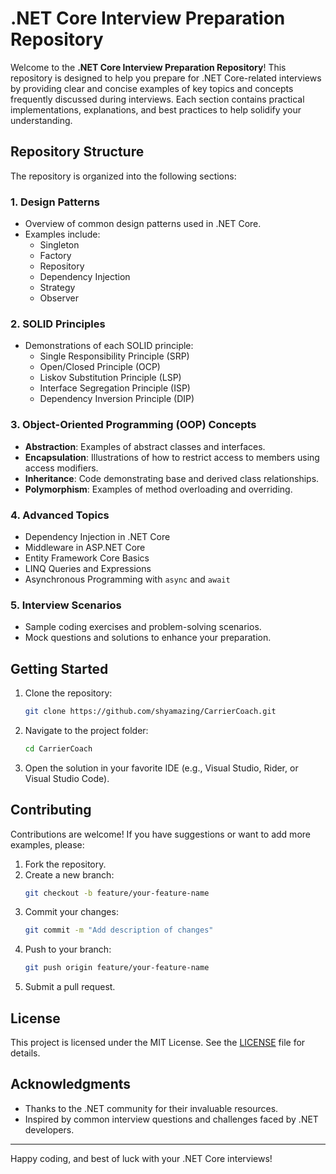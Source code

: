 # .NET Core Interview Preparation Repository

Welcome to the **.NET Core Interview Preparation Repository**! This repository is designed to help you prepare for .NET Core-related interviews by providing clear and concise examples of key topics and concepts frequently discussed during interviews. Each section contains practical implementations, explanations, and best practices to help solidify your understanding.

## Repository Structure
The repository is organized into the following sections:

### 1. **Design Patterns**
- Overview of common design patterns used in .NET Core.
- Examples include:
  - Singleton
  - Factory
  - Repository
  - Dependency Injection
  - Strategy
  - Observer

### 2. **SOLID Principles**
- Demonstrations of each SOLID principle:
  - Single Responsibility Principle (SRP)
  - Open/Closed Principle (OCP)
  - Liskov Substitution Principle (LSP)
  - Interface Segregation Principle (ISP)
  - Dependency Inversion Principle (DIP)

### 3. **Object-Oriented Programming (OOP) Concepts**
- **Abstraction**: Examples of abstract classes and interfaces.
- **Encapsulation**: Illustrations of how to restrict access to members using access modifiers.
- **Inheritance**: Code demonstrating base and derived class relationships.
- **Polymorphism**: Examples of method overloading and overriding.

### 4. **Advanced Topics**
- Dependency Injection in .NET Core
- Middleware in ASP.NET Core
- Entity Framework Core Basics
- LINQ Queries and Expressions
- Asynchronous Programming with `async` and `await`

### 5. **Interview Scenarios**
- Sample coding exercises and problem-solving scenarios.
- Mock questions and solutions to enhance your preparation.

## Getting Started

1. Clone the repository:
   ```bash
   git clone https://github.com/shyamazing/CarrierCoach.git
   ```
2. Navigate to the project folder:
   ```bash
   cd CarrierCoach
   ```
3. Open the solution in your favorite IDE (e.g., Visual Studio, Rider, or Visual Studio Code).

## Contributing

Contributions are welcome! If you have suggestions or want to add more examples, please:
1. Fork the repository.
2. Create a new branch:
   ```bash
   git checkout -b feature/your-feature-name
   ```
3. Commit your changes:
   ```bash
   git commit -m "Add description of changes"
   ```
4. Push to your branch:
   ```bash
   git push origin feature/your-feature-name
   ```
5. Submit a pull request.

## License

This project is licensed under the MIT License. See the [LICENSE](LICENSE) file for details.

## Acknowledgments

- Thanks to the .NET community for their invaluable resources.
- Inspired by common interview questions and challenges faced by .NET developers.

---

Happy coding, and best of luck with your .NET Core interviews!
